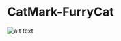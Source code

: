 # CatMark-FurryCat

![alt text](https://github.com/Dim0s/CatMark-FurryCat/blob/main/image.jpg?raw=true)
